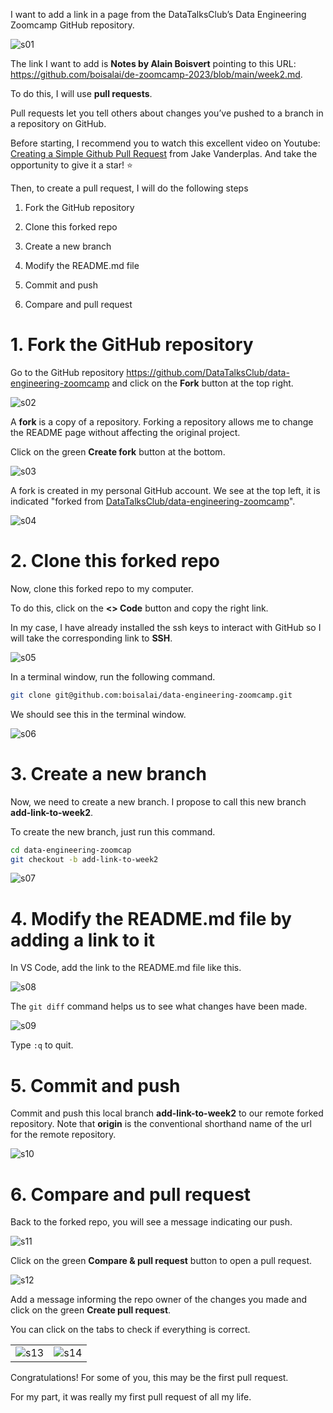 I want to add a link in a page from the DataTalksClub’s Data Engineering Zoomcamp GitHub repository.

![s01](dtc/pull-request/s01.png)

The link I want to add is **Notes by Alain Boisvert** pointing to this URL:
<https://github.com/boisalai/de-zoomcamp-2023/blob/main/week2.md>.

To do this, I will use **pull requests**.

Pull requests let you tell others about changes you’ve pushed to a branch in a repository on GitHub.

Before starting, I recommend you to watch this excellent video on Youtube: [Creating a Simple Github Pull
Request](https://www.youtube.com/watch?v=rgbCcBNZcdQ) from Jake Vanderplas. And take the opportunity to give it a star!
:star:

Then, to create a pull request, I will do the following steps

1.  Fork the GitHub repository

2.  Clone this forked repo

3.  Create a new branch

4.  Modify the README.md file

5.  Commit and push

6.  Compare and pull request

# 1. Fork the GitHub repository

Go to the GitHub repository <https://github.com/DataTalksClub/data-engineering-zoomcamp> and click on the **Fork**
button at the top right.

![s02](dtc/pull-request/s02.png)

A **fork** is a copy of a repository. Forking a repository allows me to change the README page without affecting the
original project.

Click on the green **Create fork** button at the bottom.

![s03](dtc/pull-request/s03.png)

A fork is created in my personal GitHub account. We see at the top left, it is indicated "forked from
[DataTalksClub/data-engineering-zoomcamp](https://github.com/DataTalksClub/data-engineering-zoomcamp)".

![s04](dtc/pull-request/s04.png)

# 2. Clone this forked repo

Now, clone this forked repo to my computer.

To do this, click on the **\<\> Code** button and copy the right link.

In my case, I have already installed the ssh keys to interact with GitHub so I will take the corresponding link to
**SSH**.

![s05](dtc/pull-request/s05.png)

In a terminal window, run the following command.

``` bash
git clone git@github.com:boisalai/data-engineering-zoomcamp.git
```

We should see this in the terminal window.

![s06](dtc/pull-request/s06.png)

# 3. Create a new branch

Now, we need to create a new branch. I propose to call this new branch **add-link-to-week2**.

To create the new branch, just run this command.

``` bash
cd data-engineering-zoomcap
git checkout -b add-link-to-week2
```

![s07](dtc/pull-request/s07.png)

# 4. Modify the README.md file by adding a link to it

In VS Code, add the link to the README.md file like this.

![s08](dtc/pull-request/s08.png)

The `git diff` command helps us to see what changes have been made.

![s09](dtc/pull-request/s09.png)

Type `:q` to quit.

# 5. Commit and push

Commit and push this local branch **add-link-to-week2** to our remote forked repository. Note that **origin** is the
conventional shorthand name of the url for the remote repository.

![s10](dtc/pull-request/s10.png)

# 6. Compare and pull request

Back to the forked repo, you will see a message indicating our push.

![s11](dtc/pull-request/s11.png)

Click on the green **Compare & pull request** button to open a pull request.

![s12](dtc/pull-request/s12.png)

Add a message informing the repo owner of the changes you made and click on the green **Create pull request**.

You can click on the tabs to check if everything is correct.

|                                  |                                  |
|----------------------------------|----------------------------------|
| ![s13](dtc/pull-request/s13.png) | ![s14](dtc/pull-request/s14.png) |

Congratulations! For some of you, this may be the first pull request.

For my part, it was really my first pull request of all my life.
